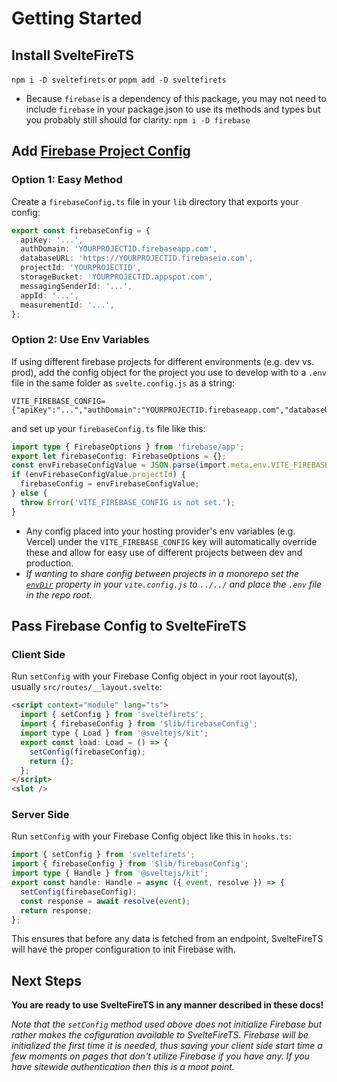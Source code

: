 # Getting Started

## Install SvelteFireTS
`npm i -D sveltefirets` or `pnpm add -D sveltefirets`
- Because `firebase` is a dependency of this package, you may not need to include `firebase` in your package.json to use its methods and types but you probably still should for clarity: `npm i -D firebase`

## Add [Firebase Project Config](https://firebase.google.com/docs/web/learn-more#config-object)

### Option 1: Easy Method
Create a `firebaseConfig.ts` file in your `lib` directory that exports your config:
```ts
export const firebaseConfig = {
  apiKey: '...',
  authDomain: 'YOURPROJECTID.firebaseapp.com',
  databaseURL: 'https://YOURPROJECTID.firebaseio.com',
  projectId: 'YOURPROJECTID',
  storageBucket: 'YOURPROJECTID.appspot.com',
  messagingSenderId: '...',
  appId: '...',
  measurementId: '...',
};
```

### Option 2: Use Env Variables
If using different firebase projects for different environments (e.g. dev vs. prod), add the config object for the project you use to develop with to a `.env` file in the same folder as `svelte.config.js` as a string:
```
VITE_FIREBASE_CONFIG={"apiKey":"...","authDomain":"YOURPROJECTID.firebaseapp.com","databaseURL":"https://YOURPROJECTID.firebaseio.com","projectId":"YOURPROJECTID","storageBucket":"YOURPROJECTID.appspot.com","messagingSenderId":"...","appId":"...","measurementId":"..."}
```
and set up your `firebaseConfig.ts` file like this:
```ts
import type { FirebaseOptions } from 'firebase/app';
export let firebaseConfig: FirebaseOptions = {};
const envFirebaseConfigValue = JSON.parse(import.meta.env.VITE_FIREBASE_CONFIG as string) as FirebaseOptions;
if (envFirebaseConfigValue.projectId) {
  firebaseConfig = envFirebaseConfigValue;
} else {
  throw Error('VITE_FIREBASE_CONFIG is not set.');
}
```

- Any config placed into your hosting provider's env variables (e.g. Vercel) under the `VITE_FIREBASE_CONFIG` key will automatically override these and allow for easy use of different projects between dev and production.
- *If wanting to share config between projects in a monorepo set the [`envDir`](https://vitejs.dev/config/#envdir) property in your `vite.config.js` to `../../` and place the `.env` file in the repo root.*

## Pass Firebase Config to SvelteFireTS

### Client Side

Run `setConfig` with your Firebase Config object in your root layout(s), usually `src/routes/__layout.svelte`:

```html
<script context="module" lang="ts">
  import { setConfig } from 'sveltefirets';
  import { firebaseConfig } from '$lib/firebaseConfig';
  import type { Load } from '@sveltejs/kit';
  export const load: Load = () => {
    setConfig(firebaseConfig);
    return {};
  };
</script>
<slot />
```

### Server Side

Run `setConfig` with your Firebase Config object like this in `hooks.ts`:

```ts
import { setConfig } from 'sveltefirets';
import { firebaseConfig } from '$lib/firebaseConfig';
import type { Handle } from '@sveltejs/kit';
export const handle: Handle = async ({ event, resolve }) => {
  setConfig(firebaseConfig);
  const response = await resolve(event);
  return response;
};
```

This ensures that before any data is fetched from an endpoint, SvelteFireTS will have the proper configuration to init Firebase with.

## Next Steps

**You are ready to use SvelteFireTS in any manner described in these docs!** 

*Note that the `setConfig` method used above does not initialize Firebase but rather makes the cofiguration available to SvelteFireTS. Firebase will be initialized the first time it is needed, thus saving your client side start time a few moments on pages that don't utilize Firebase if you have any. If you have sitewide authentication then this is a moot point.*